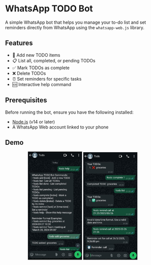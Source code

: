 # WhatsApp TODO Bot

A simple WhatsApp bot that helps you manage your to-do list and set reminders directly from WhatsApp using the `whatsapp-web.js` library.

## Features

- 📌 Add new TODO items
- 📋 List all, completed, or pending TODOs
- ✅ Mark TODOs as complete
- ❌ Delete TODOs
- ⏰ Set reminders for specific tasks
- 🆘 Interactive help command

## Prerequisites

Before running the bot, ensure you have the following installed:

- [Node.js](https://nodejs.org/en/download/) (v14 or later)
- A WhatsApp Web account linked to your phone

## Demo 
<p align="center">
  <img src="./demo-imgs/firstdemo.jpeg" alt="First image" width="35%" height="75%" style="display: inline-block;"/>
  <img src="./demo-imgs/seconddemo.jpeg" alt="Second image" width="35%" height="75%" style="display: inline-block;"/>
</p>
